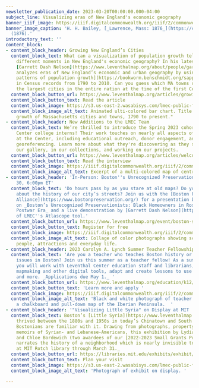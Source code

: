 ```yaml
---
newsletter_publication_date: 2023-03-20T00:00:00.000-04:00
subject_line: Visualizing eras of New England's economic geography
banner_iiif_image: https://iiif.digitalcommonwealth.org/iiif/2/commonwealth:wd376025w/524,330,7651,5134/2000,/0/default.jpg
banner_image_caption: 'H. H. Bailey, [_Lawrence, Mass: 1876_](https://collections.leventhalmap.org/search/commonwealth:wd376024m)
  (1876).'
introductory_text: ''
content_block:
- content_block_header: Growing New England’s Cities
  content_block_text: What can a visualization of population growth tell us about
    different moments in New England's economic geography? In his latest article,
    [Garrett Dash Nelson](https://www.leventhalmap.org/about/people/garrett-nelson/)
    analyzes eras of New England’s economic and urban geography by using [spatial
    patterns of population growth](https://bookworm.benschmidt.org/sappingattention/population-density-2-old-and-new-new/)
    in Census records from 1790 to 2010. Can you guess which MA towns ranked amongst
    the largest cities in the entire nation at the time of the first Census?
  content_block_button_url: https://www.leventhalmap.org/articles/growing-cities/
  content_block_button_text: Read the article
  content_block_image: https://s3.us-east-2.wasabisys.com/lmec-public-files/newsletters/growing-cities-graph.gif
  content_block_image_alt_text: Animated ulti-colored bar chart. Title reads "The
    growth of Massachusetts cities and towns, 1790 to present."
- content_block_header: New Additions to the LMEC Team
  content_block_text: We’re thrilled to introduce the Spring 2023 cohort of Leventhal
    Center college interns! Their work touches on nearly all aspects of what we do
    at the Center, including educational outreach, donor engagement, and web-based
    georeferencing. Learn more about what they're discovering as they spend time in
    our gallery, in our collections, and working on our projects.
  content_block_button_url: https://www.leventhalmap.org/articles/welcome-spring-2023-interns/
  content_block_button_text: Read the interview
  content_block_image: https://iiif.digitalcommonwealth.org/iiif/2/commonwealth:js956k433/2949,3484,3362,1993/2000,/0/default.jpg
  content_block_image_alt_text: Excerpt of a multi-colored map of central Boston
- content_block_header: 'In-Person: Boston''s Unrecognized Preservationists · March
    30, 6:00pm ET'
  content_block_text: 'Do hours pass by as you stare at old maps? Do you like learning
    about the history of our city’s streets? Join us with the [Boston Preservation
    Alliance](https://www.bostonpreservation.org/) for a presentation by [Maddie Webster](https://www.leventhalmap.org/about/people/madeline-webster/)
    on _Boston’s Unrecognized Preservationists: Black Homeowners in Roxbury in the
    Postwar Era_ and a live demonstration by [Garrett Dash Nelson](https://www.leventhalmap.org/about/people/garrett-nelson/)
    of LMEC''s Atlascope tool.'
  content_block_button_url: https://www.leventhalmap.org/event/boston-s-unwitting-preservationists-black-homeowners-of-roxbury/
  content_block_button_text: Register for free
  content_block_image: https://iiif.digitalcommonwealth.org/iiif/2/commonwealth:7h14cw27m/213,1497,4134,4125/2000,/0/default.jpg
  content_block_image_alt_text: Collage of color photographs showing scenes of buildings,
    people, attractions and everyday life.
- content_block_header: 2023 Carolyn A. Lynch Summer Teacher Fellowship
  content_block_text: 'Are you a teacher who teaches Boston history or contemporary
    issues in Boston? Join us this summer as a teacher fellow! As a summer fellow
    you will work with Leventhal Center education staff and librarians, learn basic GIS
    mapmaking and other digital tools, adapt and create lessons to use in your classroom,
    and more. _Applications due May 1._ '
  content_block_button_url: https://www.leventhalmap.org/education/k12/2021-lynch-summer-teacher-fellowship/
  content_block_button_text: 'Learn more and apply '
  content_block_image: https://iiif.digitalcommonwealth.org/iiif/2/commonwealth:k930h865k/608,69,3182,2588/2000,/0/default.jpg
  content_block_image_alt_text: 'Black and white photograph of teacher in front of
    a chalkboard and pull-down map of the Iberian Peninsula.  '
- content_block_header: '"Visualizing Little Syria" on Display at MIT '
  content_block_text: Boston’s [Little Syria](https://www.leventhalmap.org/digital-exhibitions/building-blocks/topics/creating-communities/)
    thrived between the 1880s and 1950s in today’s Chinatown and South End, yet few
    Bostonians are familiar with it. Drawing from photographs, property maps, and
    memoirs of Syrian- and Lebanese-Americans, this exhibition by Lydia Harrington
    and Chloe Bordewich (two awardees of our [2022-2023 Small Grants Program](https://www.leventhalmap.org/research/digital-publication-small-grants/))
    narrates the history of a neighborhood which is nearly invisible today. _On display
    at MIT Rotch library through March 31._
  content_block_button_url: https://libraries.mit.edu/exhibits/exhibit/ottoman-boston/
  content_block_button_text: Plan your visit
  content_block_image: https://s3.us-east-2.wasabisys.com/lmec-public-files/newsletters/Visualizing-Little-Syria.png
  content_block_image_alt_text: 'Photograph of exhibit on display. '

---
```

